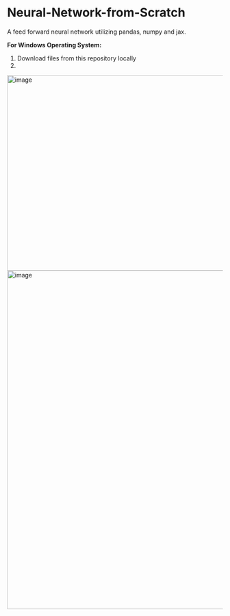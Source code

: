 # Neural-Network-from-Scratch
A feed forward neural network utilizing pandas, numpy and jax.

<b>For Windows Operating System:</b>
1. Download files from this repository locally
2. 

<img width="576" height="455" alt="image" src="https://github.com/user-attachments/assets/ed20dadf-088d-45c4-901d-687a3094279c" />

<img width="989" height="789" alt="image" src="https://github.com/user-attachments/assets/06983acc-f033-4662-a5b1-dc97cf5f82cb" />
